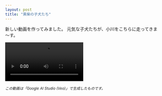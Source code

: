 ```yaml
---
layout: post
title: "黒柴の子犬たち"
---
```


新しい動画を作ってみました。
元気な子犬たちが、小川をこちらに走ってきま～す。

<video width="50%" controls>
  <source src="/kurisiba.mp4" type="video/mp4">
  お使いのブラウザは動画の再生に対応していません。
</video>

<p><small><em>この動画は「Google AI Studio (Veo)」で生成したものです。</em></small></p>
